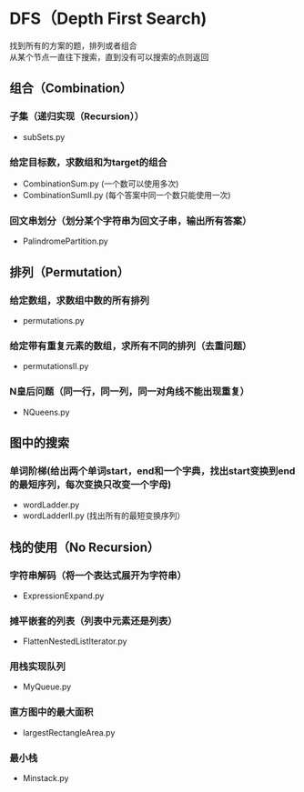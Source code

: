 # DFS（Depth First Search)
找到所有的方案的题，排列或者组合  
从某个节点一直往下搜索，直到没有可以搜索的点则返回

## 组合（Combination）
### 子集（递归实现（Recursion））
- subSets.py 
### 给定目标数，求数组和为target的组合
- CombinationSum.py (一个数可以使用多次)
- CombinationSumII.py (每个答案中同一个数只能使用一次)
### 回文串划分（划分某个字符串为回文子串，输出所有答案）
- PalindromePartition.py 

## 排列（Permutation）
### 给定数组，求数组中数的所有排列
- permutations.py
### 给定带有重复元素的数组，求所有不同的排列（去重问题）
- permutationsII.py
### N皇后问题（同一行，同一列，同一对角线不能出现重复）
- NQueens.py

## 图中的搜索
### 单词阶梯(给出两个单词start，end和一个字典，找出start变换到end的最短序列，每次变换只改变一个字母)
- wordLadder.py
- wordLadderII.py (找出所有的最短变换序列）

## 栈的使用（No Recursion）
### 字符串解码（将一个表达式展开为字符串）
- ExpressionExpand.py
### 摊平嵌套的列表（列表中元素还是列表）
- FlattenNestedListIterator.py
### 用栈实现队列
- MyQueue.py
### 直方图中的最大面积
- largestRectangleArea.py
### 最小栈
- Minstack.py